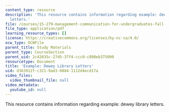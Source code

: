 ```yaml
---
content_type: resource
description: 'This resource contains information regarding example: dewey library
  letters.'
file: /courses/15-279-management-communication-for-undergraduates-fall-2012/d363912fc3219ad308841112d4ecd17a_MIT15_279F12_dwyLbryLttrs.pdf
file_type: application/pdf
learning_resource_types: []
license: https://creativecommons.org/licenses/by-nc-sa/4.0/
ocw_type: OCWFile
parent_title: Study Materials
parent_type: CourseSection
parent_uid: 2c42035c-27d5-37f4-ccc0-c890eb375090
resourcetype: Document
title: 'Example: Dewey Library Letters'
uid: d363912f-c321-9ad3-0884-1112d4ecd17a
video_files:
  video_thumbnail_file: null
video_metadata:
  youtube_id: null
---
```

This resource contains information regarding example: dewey library letters.